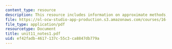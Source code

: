 ```yaml
---
content_type: resource
description: This resource includes information on approximate methods, and Ritz methods.
file: https://ol-ocw-studio-app-production.s3.amazonaws.com/courses/16-21-techniques-for-structural-analysis-and-design-spring-2005/ef42fadb4617137c55c3ca8847db779a_unit11_notes1.pdf
file_type: application/pdf
resourcetype: Document
title: unit11_notes1.pdf
uid: ef42fadb-4617-137c-55c3-ca8847db779a
---
```

